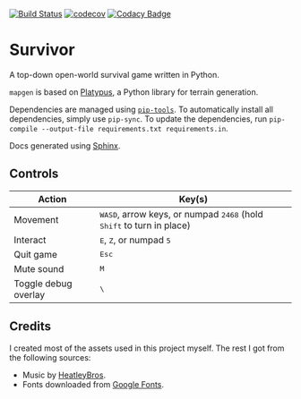 [![Build Status](https://travis-ci.org/dealien/Survivor.svg?branch=master)](https://travis-ci.org/dealien/Survivor)
[![codecov](https://codecov.io/gh/dealien/Survivor/branch/master/graph/badge.svg)](https://codecov.io/gh/dealien/Survivor)
[![Codacy Badge](https://api.codacy.com/project/badge/Grade/435436c67a8e4a9fbe494da802cddb43)](https://www.codacy.com/app/dealien/Survivor?utm_source=github.com&amp;utm_medium=referral&amp;utm_content=dealien/Survivor&amp;utm_campaign=Badge_Grade)

# Survivor

A top-down open-world survival game written in Python.  

`mapgen` is based on [Platypus](https://github.com/ajstensland/platypus), a Python library for terrain generation. 

Dependencies are managed using [`pip-tools`](https://pypi.org/project/pip-tools/). To automatically install all dependencies, simply use `pip-sync`. To update the dependencies, run `pip-compile --output-file requirements.txt requirements.in`. 

Docs generated using [Sphinx](http://www.sphinx-doc.org/en/1.6/index.html#). 

## Controls

|Action|Key(s)|
|--------|---|
|Movement|<kbd>W</kbd><kbd>A</kbd><kbd>S</kbd><kbd>D</kbd>, arrow keys, or numpad <kbd>2</kbd><kbd>4</kbd><kbd>6</kbd><kbd>8</kbd> (hold <kbd>Shift</kbd> to turn in place)|
|Interact|<kbd>E</kbd>, <kbd>Z</kbd>, or numpad <kbd>5</kbd>|
|Quit game|<kbd>Esc</kbd>|
|Mute sound|<kbd>M</kbd>|
|Toggle debug overlay|<kbd>\\</kbd>|


## Credits

I created most of the assets used in this project myself. The rest I got from the following sources:  

* Music by [HeatleyBros](https://www.youtube.com/channel/UCsLlqLIE-TqDq3lh5kU2PeA). 
* Fonts downloaded from [Google Fonts](https://fonts.google.com/). 

